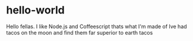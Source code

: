 # hello-world


Hello fellas. I like Node.js and Coffeescript thats what I'm made of
Ive had tacos on the moon and find them far superior to earth tacos
